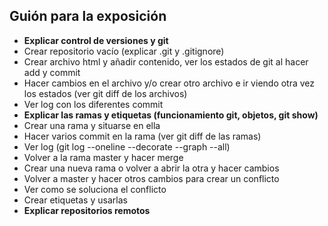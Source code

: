 <h2>Guión para la exposición </h2>

- <b>Explicar control de versiones y git</b>
- Crear repositorio vacío (explicar .git y .gitignore)
- Crear archivo html y añadir contenido, ver los estados de git al hacer add y commit 
- Hacer cambios en el archivo y/o crear otro archivo e ir viendo otra vez los estados (ver git diff de los archivos)
- Ver log con los diferentes commit
- <b>Explicar las ramas y etiquetas (funcionamiento git, objetos, git show)</b>
- Crear una rama y situarse en ella
- Hacer varios commit en la rama (ver git diff de las ramas)
- Ver log (git log --oneline --decorate --graph --all)
- Volver a la rama master y hacer merge
- Crear una nueva rama o volver a abrir la otra y hacer cambios
- Volver a master y hacer otros cambios para crear un conflicto
- Ver como se soluciona el conflicto
- Crear etiquetas y usarlas
- <b> Explicar repositorios remotos </b>



